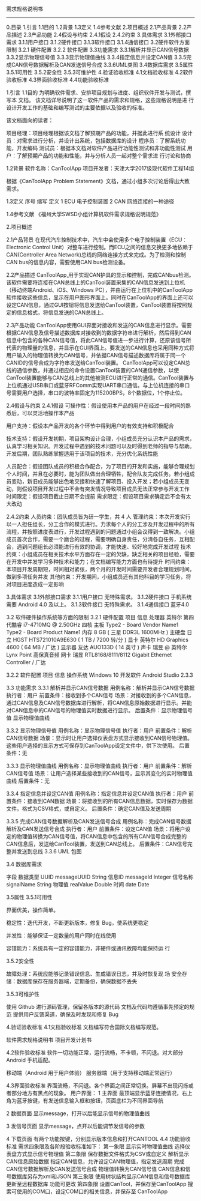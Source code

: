 ﻿需求规格说明书


----------


0.⽬录
1.引⾔
    1.1⽬的
    1.2背景
    1.3定义
    1.4参考⽂献
2.项⽬概述
    2.1产品背景
    2.2产品描述
    2.3产品功能
    2.4假设与约束
        2.4.1假设
        2.4.2约束
3.具体需求
    3.1外部接⼝需求
        3.1.1⽤户接⼝
        3.1.2硬件接⼝
        3.1.3软件接⼝
        3.1.4通信接⼝
    3.2硬件软件方面限制
    	3.2.1   硬件配置
    	3.2.2   软件配置
    3.3功能需求
        3.3.1解析并显示CAN信号数据
        3.3.2显示物理信号值
        3.3.3显示物理值曲线
        3.3.4指定信息并设定CAN值
        3.3.5完成CAN信号数据解析及CAN发送信号合成
        3.3.6UML类图
    3.4数据库需求
    3.5属性
        3.5.1可⽤性
        3.5.2安全性
        3.5.3可维护性
4.验证验收标准
    4.1⽂档验收标准
    4.2软件验收标准
    4.3界⾯验收标准
    4.4功能验收标准

1.引⾔
1.1⽬的
为明确软件需求、安排项⽬规划与进度、组织软件开发与测试，撰写本
⽂档。 该⽂档详尽说明了这⼀软件产品的需求和规格，这些规格说明是进
⾏设计开发⼯作的基础和编写测试的主要依据以及验收的标准。

该⽂档⾯向的读者：

项⽬经理：项⽬经理根据该⽂档了解预期产品的功能，并据此进⾏系
统设计
设计员：对需求进⾏分析，并设计出系统，包括数据库的设计
程序员：了解系统功能，开发编码
测试员：根据本⽂档对软件产品进⾏功能性测试和⾮功能性测试
⽤户：了解预期产品的功能和性能，并与分析⼈员⼀起对整个需求进
⾏讨论和协商

1.2背景
软件名称：CanToolApp
项⽬开发者：天津⼤学2017级现代软件⼯程14组

根据《CanToolApp Problem Statement》文档，通过小组多次讨论后得出大致需求。

1.3定义
序号   	缩写 	  定义
1   	ECU	   电子控制装置
2     	CAN	   网络连接的一种途径


1.4参考⽂献
《福州大学SWSD小组计算机软件需求规格说明规范》



2.项⽬概述

2.1产品背景
    在现代汽车控制技术中，汽车中会使用多个电子控制装置（ECU：Electronic Control Unit）对整车进行控制。而ECU之间的信息交换更多地依赖于CAN(Controller Area Network)总线的网络连接方式来完成。为了检测和控制CAN bus的信息内容，需要使用CAN bus检测设备。

2.2产品描述
    CanToolApp,用于实现CAN护具的显示和控制，完成CANbus检测。该软件需要将连接在CAN总线上的CanTool装置采集的CAN信息发送到上位机（移动终端Android、iOS、Windows PC），并由运行在上位机中的CanToolApp软件接收这些信息，显示在用户图形界面上。同时在CanToolApp的界面上还可以设定CAN信息，通过GUI按钮将信息发送给CanTool装置，CanTool装置将按照规定的信息格式，将信息发送的CAN总线上。

2.3产品功能
    CanToolApp使用GUI界面对接收和发送的CAN信息进行显示。需要根据CAN信息及信号描述数据库对接收到的数据字符串进行解析，然后得到CAN信息中包含的各种CAN信号值，将此CAN信号值进一步进行计算，还原该信号所代表的物理量的信息，并显示在GUI界面上。要发送的CAN信息也采用同种方式将用户输入的物理值转换为CAN信号，并依据CAN信号描述数据库将属于同一个CANID的信号合成为字符串发送给CanTool装置。
CanToolApp可以设定CAN总线的通信参数，并通过相应的命令设置CanTool装置的CAN通信参数，以使CanTool装置能够与CAN总线上的其他被测ECU进行正常的通信。CanTool装置与上位机通过USB串口或蓝牙RFComm实现UART串口通信。与上位机连接的串口号需要用户选择，串口的波特率固定为115200BPS，8个数据位，1个停止位。

2.4假设与约束
2.4.1假设
可操作性：假设使⽤本产品的⽤户在经过⼀段时间的熟悉后，可以灵活地操作本产品

⽤户⽀持：假设本产品开发的各个环节中得到⽤户的有效⽀持和积极配合

技术⽀持：假设开发初期，项⽬架构设计合理，⼩组成员充分认识本产品的需求，认真学习相关知识。开发过程中遇到的技术问题可以及时得到⽼师的指导与帮助。开发后期，团队熟练掌握适⽤于该项⽬的技术，充分优化系统性能

⼈员配合：假设团队成员的积极合作配合，为了项⽬的开发和实施，能够合理规划个⼈时间，并且在必要时，能为团队做出合理牺牲，配合队友完成任务。若⼩组成员变动，新旧成员能够出⾊地交接和快速了解项⽬、投⼊开发；若⼩组成员⽆变动，则假设项⽬开发过程中不会有突发情况导致项⽬成员⽆法正常参与开发⼯作
时间限定：假设项⽬截⽌⽇期不会提前
需求限定：假设项⽬需求确定后不会有太⼤改动

2.4.2约束
⼈员约束：团队成员皆为研一学⽣，共 4 ⼈
管理约束：本次开发实⾏以⼀⼈担任组⻓，分⼯合作的模式进⾏。⼒求每个⼈的分⼯涉及开发过程中的所有流程，并按照进度表进⾏，开发过程遇到的问题通过⼩组会议得到⼀致解决。⼩组成员⾸次合作，需要⼀个磨合的过程，需要明确⾃身责任，分清各⾃任务，互相配合，遇到问题组⻓必须能进⾏有效的协调，才能快速、较好地完成开发过程
技术约束：⼩组成员在相关技术⽔平⽅⾯存在⼀定的⽋缺，缺乏相关的项⽬经验，需要在开发中并发学习多种技术和能⼒；在⽂档编写能⼒⽅⾯也有待提升
时间约束：本项⽬开发周期短，时间相对紧张，两个⽉的开发时间需要开发者合理规划时间，做到多项任务并发
其他约束：开发期间，⼩组成员还有其他科⽬的学习任务，将对项⽬进度造成⼀定影响




3.具体需求
3.1外部接⼝需求
3.1.1⽤户接⼝
⽆特殊需求。
3.1.2硬件接⼝
⼿机系统需要 Android 4.0 及以上。
3.1.3软件接⼝
⽆特殊需求。
3.1.4通信接⼝
蓝牙4.0

3.2 软件硬件操作系统等方面的限制
3.2.1 硬件配置
项目	信息
处理器	英特尔 第四代酷睿 i7-4710MQ @ 2.50GHz 四核
主板	Type2 - Board Vendor Name1 Type2 - Board Product Name1
内存	 8 GB ( 三星 DDR3L 1600MHz )
主硬盘	日立 HGST HTS721010A9E630 ( 1 TB / 7200 转/分 )
显卡	英特尔 HD Graphics 4600 ( 64 MB / 广达 )
显示器	友达 AUO133D ( 14 英寸  )
 声卡	瑞昱  @ 英特尔 Lynx Point  高保真音频
网卡	瑞昱 RTL8168/8111/8112 Gigabit Ethernet Controller / 广达

3.2.2 软件配置
项目	信息
操作系统	Windows 10
开发软件	Android Studio 2.3.3


3.3 功能需求
3.3.1 解析并显示CAN信号数据
用例名称：解析并显示CAN信号数据
执行者：用户
前置条件：接收到多个CAN信号
场景：对接收到的多个CAN信息，通过CAN信息及CAN信号数据库进行解析，将CAN信息原始数据进行显示。并能对CAN信息中的CAN信号的物理值实时数据进行显示。
后置条件：显示物理信号值    显示物理值曲线

3.3.2 显示物理信号值
用例名称：显示物理信号值
执行者：用户
前置条件：解析CAN信号数据
场景：显示时让用户选择仪表盘方式显示接收到CAN信号物理值。这些用户选择的显示方式可保存到CanToolApp设定文件中，供下次使用。
后置条件：无

3.3.3 显示物理值曲线
用例名称：显示物理值曲线
执行者：用户
前置条件：解析CAN信号值
场景：让用户选择某些接收到的CAN信号，显示其变化的实时物理值曲线
后置条件：无

3.3.4 指定信息并设定CAN值
用例名称：指定信息并设定CAN值
执行者：用户
前置条件：接收到CAN数据
场景：将接收到的所有CAN信息数据，实时保存为数据文件。格式为CSV格式，或自定义。
后置条件：确定CAN值及发送周期

3.3.5 完成CAN信号数据解析及CAN发送信号合成
用例名称：完成CAN信号数据解析及CAN发送信号合成
执行者：用户
前置条件：设定CAN值
场景：将用户设定的物理值转换为CAN信号值，将CAN信息中包含的所有CAN信号合成完整的CAN信息后，发送给CanTool装置，发送到CAN总线上。
后置条件：CAN信号完整并发送到总线
3.3.6 UML 包图






3.4 数据库需求

字段		数据类型
UUID	messageUUID	String
信息ID	messageId	Integer
信号名称	signalName	String
物理值	realValue	Double
时间	date	Date


3.5属性
3.5.1可⽤性

界⾯优美，操作简单。

稳定性：迭代开发，不断更新版本，修复 Bug，使系统更稳定

并发性：能够保证⼀定数量的⽤户同时在线使⽤

容错能⼒：系统具有⼀定的容错能⼒，⾮硬件或通讯故障均能保持运
⾏

3.5.2安全性

故障处理：系统应能够记录错误信息、⽣成错误⽇志，并及时恢复现
场
安全存储：数据库保存在服务器端，定期备份，确保数据不丢失

3.5.3可维护性

使⽤ Github 进⾏源码管理，保留各版本的源代码
⽂档及代码均遵循事先预定的规范
提供⽤户反馈渠道，确保及时发现和修复 Bug





4.验证验收标准
4.1⽂档验收标准
⽂档编写符合国际⽂档编写规范。

软件需求规格说明书
项⽬开发计划书

4.2软件验收标准
软件⼀切功能正常，运⾏流畅，不卡顿，不闪退。对⼤部分 Android
⼿机适配。

移动端（Android ⽤于⽤户体验）
服务器端（⽤于⽀持移动端正常运⾏）

4.3界⾯验收标准
界⾯流畅，不闪退。各个界⾯之间正常切换。屏幕不出现闪烁或者部分地⽅有⿊点的现象。
⽤户界⾯：
1	主界面	最顶端显示蓝牙连接情况，右上角为蓝牙按键，有发送信息输入框和按钮，页面底栏为不同界面导航

2	数据⻚⾯	显示message，打开以后能显示信号的物理值曲线

3	发信号⻚⾯	显示message，点开以后能调节发信号的参数

4	下载⻚⾯	有两个功能按键，分别显示版本信息和打开CANTOOL
4.4 功能验收标准
需求四象限及各阶段验收标准如下：
第一象限
显示实时物理值曲线
选择仪表盘方式显示信号物理值
第二象限
保存数据文件格式为CSV或自定义
解析显示CAN信息原始数据
指定CAN信息，允许设定CAN物理值，指定发送周期
完成CAN信号数据解析及CAN发送信号合成
物理值转换为CAN信号值
CAN信息和信号数据库另存为xml和JSON
第三象限
使用树状结构显示CAN信息和信号数据库
更新至远程数据库
功能可更改
第四象限
设置CanTool，并保存至CanToolApp
搜索可使用的COM口，设定COM口的相关信息，并保存至		        CanToolApp

